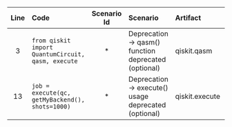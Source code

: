 | Line | Code | Scenario Id | Scenario | Artifact | Refactoring |
| :-: | :- | :-: | :- | :- | :- |
| 3 | `from qiskit import QuantumCircuit, qasm, execute` | * | Deprecation -> qasm() function deprecated (optional) | qiskit.qasm | `from qiskit import QuantumCircuit, execute` |
| 13 | `job = execute(qc, getMyBackend(), shots=1000)` | * | Deprecation -> execute() usage deprecated (optional) | qiskit.execute | `job = getMyBackend().run(qc, shots=1000)` |
